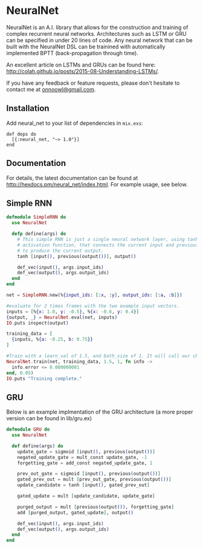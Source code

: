 # NeuralNet

NeuralNet is an A.I. library that allows for the construction and training of complex recurrent neural networks. Architectures such as LSTM or GRU can be specified in under 20 lines of code. Any neural network that can be built with the NeuralNet DSL can be trainined with automatically implemented BPTT (back-propagation through time).

An excellent article on LSTMs and GRUs can be found here: http://colah.github.io/posts/2015-08-Understanding-LSTMs/.

If you have any feedback or feature requests, please don't hesitate to contact me at onnoowl@gmail.com.

## Installation

Add neural_net to your list of dependencies in `mix.exs`:

    def deps do
      [{:neural_net, "~> 1.0"}]
    end

## Documentation

For details, the latest documentation can be found at http://hexdocs.pm/neural_net/index.html. For example usage, see below.

## Simple RNN

```elixir
defmodule SimpleRNN do
  use NeuralNet

  defp define(args) do
    # This simple RNN is just a single neural network layer, using tanh as its
    # activation function, that connects the current input and previous output
    # to produce the current output.
    tanh [input(), previous(output())], output()

    def_vec(input(), args.input_ids)
    def_vec(output(), args.output_ids)
  end
end

net = SimpleRNN.new(%{input_ids: [:x, :y], output_ids: [:a, :b]})

#evaluate for 2 times frames with the two example input vectors.
inputs = [%{x: 1.0, y: -0.5}, %{x: -0.6, y: 0.4}]
{output, _} = NeuralNet.eval(net, inputs)
IO.puts inspect(output)

training_data = [
  {inputs, %{a: -0.25, b: 0.75}}
]

#Train with a learn_val of 1.5, and bath_size of 1. It will call our checking function every 0.05 seconds.
NeuralNet.train(net, training_data, 1.5, 1, fn info ->
  info.error <= 0.000000001
end, 0.05)
IO.puts "Training complete."
```

## GRU

Below is an example implmentation of the GRU architecture (a more proper version can be found in lib/gru.ex)

```elixir
defmodule GRU do
  use NeuralNet

  def define(args) do
    update_gate = sigmoid [input(), previous(output())]
    negated_update_gate = mult_const update_gate, -1
    forgetting_gate = add_const negated_update_gate, 1

    prev_out_gate = sigmoid [input(), previous(output())]
    gated_prev_out = mult [prev_out_gate, previous(output())]
    update_candidate = tanh [input(), gated_prev_out]

    gated_update = mult [update_candidate, update_gate]

    purged_output = mult [previous(output()), forgetting_gate]
    add [purged_output, gated_update], output()

    def_vec(input(), args.input_ids)
    def_vec(output(), args.output_ids)
  end
end

```
